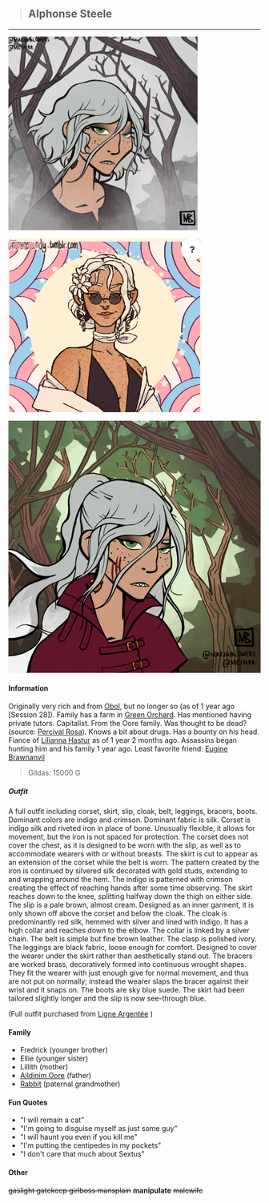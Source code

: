 >## Alphonse Steele

--- 

![alphonse_human](../../../Templates/images/alphonse-regular.png "Alphonse poor form")

![alphonse_human2](../../../Templates/images/alphonse-rich.png "Alphonse yassified form")

![alphonse_human2](../../../Templates/images/alphonse-yass.png "Alphonse yass form")

#### Information

Originally very rich and from [Obol](../../Locations/Obol.md), but no longer so (as of 1 year ago \[Session 28\]). Family has a farm in [Green Orchard](../../Locations/Green%20Orchard.md). Has mentioned having private tutors. Capitalist. From the Oore family. Was thought to be dead? (source: [Percival Rosa](../NPCs/Percival%20Rosa.md)). Knows a bit about drugs. Has a bounty on his head. Fiance of [Lilianna Hastur](../NPCs/Lilianna%20Hastur.md) as of 1 year 2 months ago. Assassins began hunting him and his family 1 year ago.
Least favorite friend: [Eugine Brawnanvil](Eugine%20Brawnanvil.md)

>Gildas: 15000 G

##### Outfit

A full outfit including corset, skirt, slip, cloak, belt, leggings, bracers, boots. Dominant colors are indigo and crimson. Dominant fabric is silk. Corset is indigo silk and riveted iron in place of bone. Unusually flexible, it allows for movement, but the iron is not spaced for protection. The corset does not cover the chest, as it is designed to be worn with the slip, as well as to accommodate wearers with or without breasts. The skirt is cut to appear as an extension of the corset while the belt is worn. The pattern created by the iron is continued by silvered silk decorated with gold studs, extending to and wrapping around the hem. The indigo is patterned with crimson creating the effect of reaching hands after some time observing. The skirt reaches down to the knee, splitting halfway down the thigh on either side. The slip is a pale brown, almost cream. Designed as an inner garment, it is only shown off above the corset and below the cloak. The cloak is predominantly red silk, hemmed with silver and lined with indigo. It has a high collar and reaches down to the elbow. The collar is linked by a silver chain. The belt is simple but fine brown leather. The clasp is polished ivory. The leggings are black fabric, loose enough for comfort. Designed to cover the wearer under the skirt rather than aesthetically stand out. The bracers are worked brass, decoratively formed into continuous wrought shapes. They fit the wearer with just enough give for normal movement, and thus are not put on normally; instead the wearer slaps the bracer against their wrist and it snaps on. The boots are sky blue suede. The skirt had been tailored slightly longer and the slip is now see-through blue.

(Full outfit purchased from [Ligne Argentée](../../Locations/Siege%20Richesse.md#Ligne%20Argentée) )

#### Family

- Fredrick (younger brother)
- Ellie (younger sister)
- Lillith (mother)
- [Aildinim Oore](../NPCs/Aildinim%20Oore.md) (father)
- [Rabbit](../../Religion/Pantheon%20I/Rabbit.md) (paternal grandmother)

#### Fun Quotes

- "I will remain a cat" 
- "I'm going to disguise myself as just some guy"
- "I will haunt you even if you kill me"
- "I'm putting the centipedes in my pockets"
- "I don't care that much about Sextus"

#### Other

~~gaslight gatekeep girlboss mansplain~~ **manipulate** ~~malewife~~
